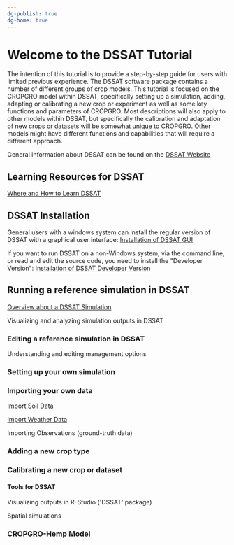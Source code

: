 ```yaml
---
dg-publish: true
dg-home: true
---
```


# Welcome to the DSSAT Tutorial


The intention of this tutorial is to provide a step-by-step guide for users with limited previous experience. The DSSAT software package contains a number of different groups of crop models. This tutorial is focused on the CROPGRO model within DSSAT, specifically setting up a simulation, adding, adapting or calibrating a new crop or experiment as well as some key functions and parameters of CROPGRO. Most descriptions will also apply to other models within DSSAT, but specifically the calibration and adaptation of new crops or datasets will be somewhat unique to CROPGRO. Other models might have different functions and capabilities that will require a different approach. 

General information about DSSAT can be found on the [DSSAT Website](https://dssat.net/)


## Learning Resources for DSSAT

[Where and How to Learn DSSAT](../src/site/notes/DSSAT-Tutorial-GitHub/docs/DSSAT%20Learning%20Resources/Where%20and%20How%20to%20Learn%20DSSAT.md)


## DSSAT Installation

General users with a windows system can install the regular version of DSSAT with a graphical user interface: [Installation of DSSAT GUI](DSSAT%20Setup/Installation%20of%20DSSAT%20GUI.md)

If you want to run DSSAT on a non-Windows system, via the command line, or read and edit the source code, you need to install the "Developer Version": [Installation of DSSAT Developer Version](DSSAT%20Setup/Installation%20of%20DSSAT%20Developer%20Version.md)



## Running a reference simulation in DSSAT

[Overview about a DSSAT Simulation](../src/site/notes/DSSAT-Tutorial-GitHub/docs/Creating%20and%20Running%20a%20DSSAT%20Simulation/Overview%20about%20a%20DSSAT%20Simulation.md)

Visualizing and analyzing simulation outputs in DSSAT



### Editing a reference simulation in DSSAT

Understanding and editing management options 


### Setting up your own simulation




### Importing your own data

[Import Soil Data](../src/site/notes/DSSAT-Tutorial-GitHub/docs/Creating%20own%20simulation%20in%20DSSAT/Data%20Import%20and%20Management/Import%20Soil%20Data.md)

[Import Weather Data](../src/site/notes/DSSAT-Tutorial-GitHub/docs/Creating%20own%20simulation%20in%20DSSAT/Data%20Import%20and%20Management/Import%20Weather%20Data.md)


Importing Observations (ground-truth data)


### Adding a new crop type




### Calibrating a new crop or dataset


#### Tools for DSSAT

Visualizing outputs in R-Studio ('DSSAT' package)

Spatial simulations





### CROPGRO-Hemp Model

